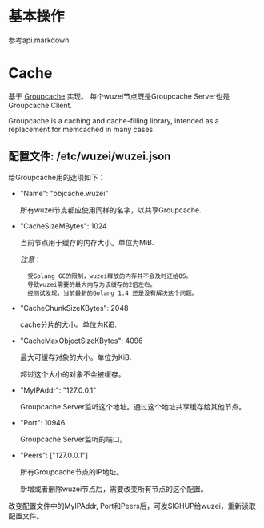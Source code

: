 # 基本操作

参考api.markdown


# Cache

基于 [Groupcache](https://github.com/golang/groupcache) 实现。
每个wuzei节点既是Groupcache Server也是Groupcache Client.

Groupcache is a caching and cache-filling library, intended as a
replacement for memcached in many cases.

## 配置文件: /etc/wuzei/wuzei.json

给Groupcache用的选项如下：

* "Name": "objcache.wuzei"

	所有wuzei节点都应使用同样的名字，以共享Groupcache.

* "CacheSizeMBytes": 1024

	当前节点用于缓存的内存大小。单位为MiB.

	*注意*：

		受Golang GC的限制，wuzei释放的内存并不会及时还给OS。
		导致wuzei需要的最大内存为该缓存的2倍左右。
		经测试发现，当前最新的Golang 1.4 还是没有解决这个问题。

* "CacheChunkSizeKBytes": 2048

	cache分片的大小。单位为KiB.

* "CacheMaxObjectSizeKBytes": 4096

	最大可缓存对象的大小。单位为KiB.

	超过这个大小的对象不会被缓存。

* "MyIPAddr": "127.0.0.1"

	Groupcache Server监听这个地址。通过这个地址共享缓存给其他节点。

* "Port": 10946

	Groupcache Server监听的端口。

* "Peers": ["127.0.0.1"]

	所有Groupcache节点的IP地址。

	新增或者删除wuzei节点后，需要改变所有节点的这个配置。

改变配置文件中的MyIPAddr, Port和Peers后，可发SIGHUP给wuzei，重新读取配置文件。
